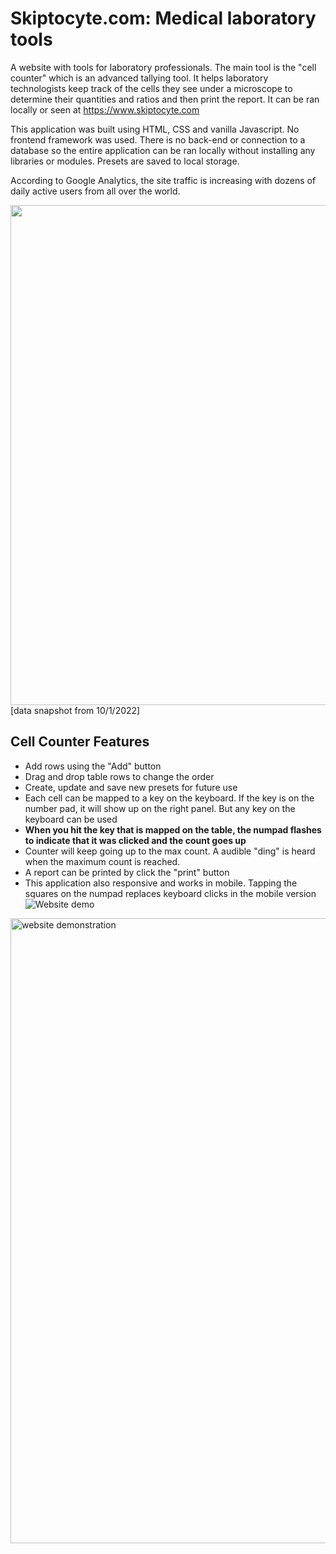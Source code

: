 # Skiptocyte.com: Medical laboratory tools
A website with tools for laboratory professionals. The main tool is the "cell counter" which is an advanced tallying tool. It helps laboratory technologists keep track of the cells they see under a microscope to determine their quantities and ratios and then print the report. It can be ran locally or seen at https://www.skiptocyte.com

This application was built using HTML, CSS and vanilla Javascript. No frontend framework was used. There is no back-end or connection to a database so the entire application can be ran locally without installing any libraries or modules. Presets are saved to local storage.

According to Google Analytics, the site traffic is increasing with dozens of daily active users from all over the world.

<img src="https://github-media.s3.amazonaws.com/Screenshot+2022-10-01+190217.png" width="800" />
<br>
[data snapshot from 10/1/2022]


## Cell Counter Features
* Add rows using the "Add" button
* Drag and drop table rows to change the order
* Create, update and save new presets for future use
* Each cell can be mapped to a key on the keyboard. If the key is on the number pad, it will show up on the right panel. But any key on the keyboard can be used
* <b> When you hit the key that is mapped on the table, the numpad flashes to indicate that it was clicked and the count goes up</b>
* Counter will keep going up to the max count. A audible "ding" is heard when the maximum count is reached.
* A report can be printed by click the "print" button
* This application also responsive and works in mobile. Tapping the squares on the numpad replaces keyboard clicks in the mobile version
![Website demo](https://github-media.s3.amazonaws.com/skiptocyte(1).gif)
<img alt="website demonstration" src="https://github-media.s3.amazonaws.com/skiptocyte(1).gif" width="1000" />
